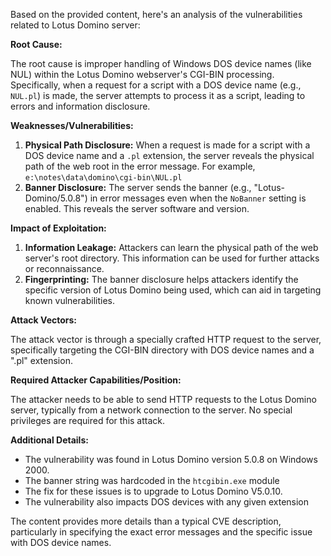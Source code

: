 Based on the provided content, here's an analysis of the vulnerabilities related to Lotus Domino server:

**Root Cause:**

The root cause is improper handling of Windows DOS device names (like NUL) within the Lotus Domino webserver's CGI-BIN processing. Specifically, when a request for a script with a DOS device name (e.g., `NUL.pl`) is made, the server attempts to process it as a script, leading to errors and information disclosure.

**Weaknesses/Vulnerabilities:**

1.  **Physical Path Disclosure:** When a request is made for a script with a DOS device name and a `.pl` extension, the server reveals the physical path of the web root in the error message. For example, `e:\notes\data\domino\cgi-bin\NUL.pl`
2. **Banner Disclosure:** The server sends the banner (e.g., "Lotus-Domino/5.0.8") in error messages even when the `NoBanner` setting is enabled. This reveals the server software and version.

**Impact of Exploitation:**

1.  **Information Leakage:** Attackers can learn the physical path of the web server's root directory. This information can be used for further attacks or reconnaissance.
2.  **Fingerprinting:** The banner disclosure helps attackers identify the specific version of Lotus Domino being used, which can aid in targeting known vulnerabilities.

**Attack Vectors:**

The attack vector is through a specially crafted HTTP request to the server, specifically targeting the CGI-BIN directory with DOS device names and a ".pl" extension.

**Required Attacker Capabilities/Position:**

The attacker needs to be able to send HTTP requests to the Lotus Domino server, typically from a network connection to the server. No special privileges are required for this attack.

**Additional Details:**

*   The vulnerability was found in Lotus Domino version 5.0.8 on Windows 2000.
*   The banner string was hardcoded in the `htcgibin.exe` module
*   The fix for these issues is to upgrade to Lotus Domino V5.0.10.
*   The vulnerability also impacts DOS devices with any given extension

The content provides more details than a typical CVE description, particularly in specifying the exact error messages and the specific issue with DOS device names.